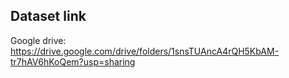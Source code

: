 ## Dataset link

Google drive: https://drive.google.com/drive/folders/1snsTUAncA4rQH5KbAM-tr7hAV6hKoQem?usp=sharing
